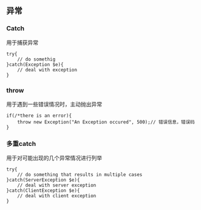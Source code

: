 ## 异常

### Catch
用于捕获异常
```$xslt
try{
    // do somethig
}catch(Exception $e){
    // deal with exception
}
```

### throw
用于遇到一些错误情况时，主动抛出异常
```$xslt
if(/*there is an error){
    throw new Exception("An Exception occured", 500);// 错误信息，错误码
}
```

### 多重catch
用于对可能出现的几个异常情况进行列举
```
try{
    // do something that results in multiple cases
}catch(ServerException $e){
    // deal with server exception
}catch(ClientException $e){
    // deal with client exception
}
```